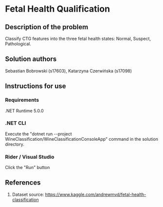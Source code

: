# Fetal Health Qualification
## Description of the problem
Classify CTG features into the three fetal health states: Normal, Suspect, Pathological.
## Solution authors
Sebastian Bobrowski (s17603), Katarzyna Czerwińska (s17098)
## Instructions for use
### Requirements
.NET Runtime 5.0.0
### .NET CLI
Execute the "dotnet run --project WineClassification/WineClassificationConsoleApp" command in the solution directory.
### Rider / Visual Studio
Click the "Run" button
## References
1. Dataset source: https://www.kaggle.com/andrewmvd/fetal-health-classification